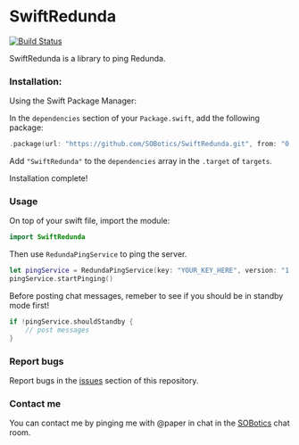# SwiftRedunda

[![Build Status](https://travis-ci.org/SOBotics/SwiftRedunda.svg?branch=master)](https://travis-ci.org/SOBotics/SwiftRedunda)

SwiftRedunda is a library to ping Redunda.

### Installation:

Using the Swift Package Manager:

In the `dependencies` section of your `Package.swift`, add the following package:

```swift
.package(url: "https://github.com/SOBotics/SwiftRedunda.git", from: "0.1.0")
```

Add `"SwiftRedunda"` to the `dependencies` array in the `.target` of `targets`.

Installation complete!

### Usage

On top of your swift file, import the module:

```swift
import SwiftRedunda
```

Then use `RedundaPingService` to ping the server.

```swift
let pingService = RedundaPingService(key: "YOUR_KEY_HERE", version: "1.0") // remember to generate a key at redunda.sobotics.org first!
pingService.startPinging()
```

Before posting chat messages, remeber to see if you should be in standby mode first!

```swift
if !pingService.shouldStandby {
    // post messages
}
```

### Report bugs

Report bugs in the [issues](https://github.com/SOBotics/SwiftRedunda/issues) section of this repository.

### Contact me

You can contact me by pinging me with @paper in chat in the [SOBotics](https://chat.stackoverflow.com/rooms/111347/sobotics) chat room.
